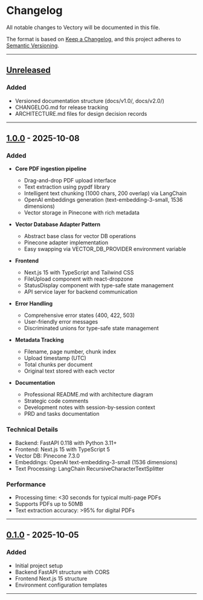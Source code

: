 # Changelog

All notable changes to Vectory will be documented in this file.

The format is based on [Keep a Changelog](https://keepachangelog.com/en/1.0.0/),
and this project adheres to [Semantic Versioning](https://semver.org/spec/v2.0.0.html).

---

## [Unreleased]

### Added
- Versioned documentation structure (docs/v1.0/, docs/v2.0/)
- CHANGELOG.md for release tracking
- ARCHITECTURE.md files for design decision records

---

## [1.0.0] - 2025-10-08

### Added
- **Core PDF ingestion pipeline**
  - Drag-and-drop PDF upload interface
  - Text extraction using pypdf library
  - Intelligent text chunking (1000 chars, 200 overlap) via LangChain
  - OpenAI embeddings generation (text-embedding-3-small, 1536 dimensions)
  - Vector storage in Pinecone with rich metadata

- **Vector Database Adapter Pattern**
  - Abstract base class for vector DB operations
  - Pinecone adapter implementation
  - Easy swapping via VECTOR_DB_PROVIDER environment variable

- **Frontend**
  - Next.js 15 with TypeScript and Tailwind CSS
  - FileUpload component with react-dropzone
  - StatusDisplay component with type-safe state management
  - API service layer for backend communication

- **Error Handling**
  - Comprehensive error states (400, 422, 503)
  - User-friendly error messages
  - Discriminated unions for type-safe state management

- **Metadata Tracking**
  - Filename, page number, chunk index
  - Upload timestamp (UTC)
  - Total chunks per document
  - Original text stored with each vector

- **Documentation**
  - Professional README.md with architecture diagram
  - Strategic code comments
  - Development notes with session-by-session context
  - PRD and tasks documentation

### Technical Details
- Backend: FastAPI 0.118 with Python 3.11+
- Frontend: Next.js 15 with TypeScript 5
- Vector DB: Pinecone 7.3.0
- Embeddings: OpenAI text-embedding-3-small (1536 dimensions)
- Text Processing: LangChain RecursiveCharacterTextSplitter

### Performance
- Processing time: <30 seconds for typical multi-page PDFs
- Supports PDFs up to 50MB
- Text extraction accuracy: >95% for digital PDFs

---

## [0.1.0] - 2025-10-05

### Added
- Initial project setup
- Backend FastAPI structure with CORS
- Frontend Next.js 15 structure
- Environment configuration templates

---

[Unreleased]: https://github.com/thebrownproject/vectory/compare/v1.0.0...HEAD
[1.0.0]: https://github.com/thebrownproject/vectory/releases/tag/v1.0.0
[0.1.0]: https://github.com/thebrownproject/vectory/releases/tag/v0.1.0
